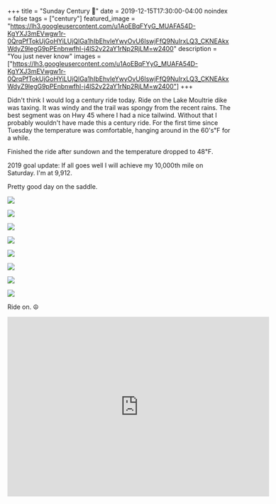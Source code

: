 +++
title =  "Sunday Century 💯"
date = 2019-12-15T17:30:00-04:00
noindex = false
tags = ["century"]
featured_image = "https://lh3.googleusercontent.com/u1AoEBqFYyG_MUAFA54D-KgYXJ3mEVwgw1r-0QrqPfTokUjGoHYiLUjQlGa1hIbEhvIeYwyOvU6IswjFfQ9NuIrxLQ3_CKNEAkxWdyZ9legG9pPEnbnwfhI-j4lS2v22aY1rNp2RjLM=w2400"
description = "You just never know"
images = ["https://lh3.googleusercontent.com/u1AoEBqFYyG_MUAFA54D-KgYXJ3mEVwgw1r-0QrqPfTokUjGoHYiLUjQlGa1hIbEhvIeYwyOvU6IswjFfQ9NuIrxLQ3_CKNEAkxWdyZ9legG9pPEnbnwfhI-j4lS2v22aY1rNp2RjLM=w2400"]
+++

Didn't think I would log a century ride today. Ride on the Lake Moultrie dike was taxing. It was windy and the trail was spongy from the recent rains. The best segment was on Hwy 45 where I had a nice tailwind. Without that I probably wouldn't have made this a century ride. For the first time since Tuesday the temperature was comfortable, hanging around in the 60's℉ for a while.

Finished the ride after sundown and the temperature dropped to 48℉.

2019 goal update: If all goes well I will achieve my 10,000th mile on Saturday. I'm at 9,912.

Pretty good day on the saddle.

<a href='https://lh3.googleusercontent.com/dCMc4AHciqTU-k68KS3JTzEw7w-1YvhLraHGaDStEcCI_Q26gxheZIYwxNk5tYDaTIvDBiBu2HKlYSrQZaTEjaFvSyy6r6auQWbgmUzc1jgIBl6ezW5sFJ9ghuXZIltXIhuxwWgOZgk=w2400'><img src='https://lh3.googleusercontent.com/dCMc4AHciqTU-k68KS3JTzEw7w-1YvhLraHGaDStEcCI_Q26gxheZIYwxNk5tYDaTIvDBiBu2HKlYSrQZaTEjaFvSyy6r6auQWbgmUzc1jgIBl6ezW5sFJ9ghuXZIltXIhuxwWgOZgk=w2400'></a>

<a href='https://lh3.googleusercontent.com/wBfK_GxILHkhhMRe_1k4wDomRl9bXwmGUEPkPmxuorCN-VC4kEwRx2lL7XkMvzKCB53Sk96md8dGxbhU6CueyWOTHXyt-CE9uWU2YtsMcOIiWnpuCjln8ldBFuflJKE3Vo0GxF9RZ04=w2400'><img src='https://lh3.googleusercontent.com/wBfK_GxILHkhhMRe_1k4wDomRl9bXwmGUEPkPmxuorCN-VC4kEwRx2lL7XkMvzKCB53Sk96md8dGxbhU6CueyWOTHXyt-CE9uWU2YtsMcOIiWnpuCjln8ldBFuflJKE3Vo0GxF9RZ04=w2400'></a>

<a href='https://lh3.googleusercontent.com/92xdrrRoJBVIovBSjJUzj0SqxbZiKbH3k0s_ij47MvQzD4kTRy73_rn9n1aPYRONAa4r9PqTSEpozkbuoQUiL-XwUbCWfXmvo__2BILjFfy4f4p85xxnJYU5mj0Rd8WBGXGvSWcxrYQ=w2400'><img src='https://lh3.googleusercontent.com/92xdrrRoJBVIovBSjJUzj0SqxbZiKbH3k0s_ij47MvQzD4kTRy73_rn9n1aPYRONAa4r9PqTSEpozkbuoQUiL-XwUbCWfXmvo__2BILjFfy4f4p85xxnJYU5mj0Rd8WBGXGvSWcxrYQ=w2400'></a>

<a href='https://lh3.googleusercontent.com/CCOnraM0tADTZ8t3uEY7tDn7DzFqUMrpn6lb56gsgoZhUVKiOuoy6uOd8cPwCVbIN7AX6e2NwXhz-1aVbelj5t9uLfnLu8M8VQk1ISTXoEA7Gs7hSzud1samM6NOT3aeAUkjsBKc4Og=w2400'><img src='https://lh3.googleusercontent.com/CCOnraM0tADTZ8t3uEY7tDn7DzFqUMrpn6lb56gsgoZhUVKiOuoy6uOd8cPwCVbIN7AX6e2NwXhz-1aVbelj5t9uLfnLu8M8VQk1ISTXoEA7Gs7hSzud1samM6NOT3aeAUkjsBKc4Og=w2400'></a>

<a href='https://lh3.googleusercontent.com/gQH7_zw1ikd6CYsQKQWWdorsRfS8Q3tfwKyO-iMUdZaLQsYuJuMWPAoCWnUgNfqdyw-uWJ_dcsguvneMktkMzy5oSnq6389mLE45B1iDSR80sXTD8iJcKDKoDM9lutoS-DODlEiVmAA=w2400'><img src='https://lh3.googleusercontent.com/gQH7_zw1ikd6CYsQKQWWdorsRfS8Q3tfwKyO-iMUdZaLQsYuJuMWPAoCWnUgNfqdyw-uWJ_dcsguvneMktkMzy5oSnq6389mLE45B1iDSR80sXTD8iJcKDKoDM9lutoS-DODlEiVmAA=w2400'></a>

<a href='https://lh3.googleusercontent.com/Vt_Ho-JsOvV7QvaY6AjcxNm5fqSyQy_NtRhI-FANt8ugtQ0_nLFVebFWZDFXNcrh-RaW80DYgDtlb7JMqWVf_c9OYEyX88Epol_gX9qsyq0tJwmG8bC42HocczyIZaKOWkq5QhLmizQ=w2400'><img src='https://lh3.googleusercontent.com/Vt_Ho-JsOvV7QvaY6AjcxNm5fqSyQy_NtRhI-FANt8ugtQ0_nLFVebFWZDFXNcrh-RaW80DYgDtlb7JMqWVf_c9OYEyX88Epol_gX9qsyq0tJwmG8bC42HocczyIZaKOWkq5QhLmizQ=w2400'></a>

<a href='https://lh3.googleusercontent.com/YxYSGNFkYazLdnH-HTZoBQEdz0s-5aALrxnvbaP-gcl8T67NEUKRU1eJ6GQsRTzGfpK6Mz0IKTXoZgdA69jZyOviHLlTGQIqqMHxrm_Txn7m-exkprcAP97gUCUgkXWtwTARWihbJqQ=w2400'><img src='https://lh3.googleusercontent.com/YxYSGNFkYazLdnH-HTZoBQEdz0s-5aALrxnvbaP-gcl8T67NEUKRU1eJ6GQsRTzGfpK6Mz0IKTXoZgdA69jZyOviHLlTGQIqqMHxrm_Txn7m-exkprcAP97gUCUgkXWtwTARWihbJqQ=w2400'></a>

<a href='https://lh3.googleusercontent.com/u1AoEBqFYyG_MUAFA54D-KgYXJ3mEVwgw1r-0QrqPfTokUjGoHYiLUjQlGa1hIbEhvIeYwyOvU6IswjFfQ9NuIrxLQ3_CKNEAkxWdyZ9legG9pPEnbnwfhI-j4lS2v22aY1rNp2RjLM=w2400'><img src='https://lh3.googleusercontent.com/u1AoEBqFYyG_MUAFA54D-KgYXJ3mEVwgw1r-0QrqPfTokUjGoHYiLUjQlGa1hIbEhvIeYwyOvU6IswjFfQ9NuIrxLQ3_CKNEAkxWdyZ9legG9pPEnbnwfhI-j4lS2v22aY1rNp2RjLM=w2400'></a>

Ride on. ☮

<iframe height='405' width='590' frameborder='0' allowtransparency='true' scrolling='no' src='https://www.strava.com/activities/2935818856/embed/5ff7b7f285299ba75cee7d8bc14c6a42ee6be02d'></iframe>
